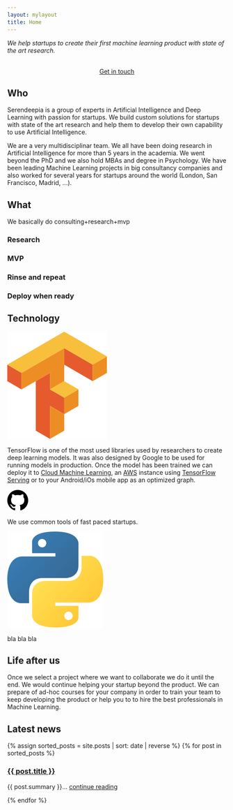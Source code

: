 ```yaml
---
layout: mylayout
title: Home
---
```


<div class="slogan">
    <p>
        <cite>We help startups to create their first machine learning product with state of the art research.</cite>
    </p>
    <p style="text-align: center">
        <br>
        <a href="mailto:contact@serendeepia.com" type="button" class="btn btn-primary">
            Get in touch
        </a>
    </p>
</div>

## Who

Serendeepia is a group of experts in Artificial Intelligence and Deep Learning with passion for startups. We build custom solutions for startups with state of the art research and help them to develop their own capability to use Artificial Intelligence.

We are a very multidisciplinar team. We all have been doing research in Artificial Intelligence for more than 5 years in the academia. We went beyond the PhD and we also hold MBAs and degree in Psychology. We have been leading Machine Learning projects in big consultancy companies and also worked for several years for startups around the world (London, San Francisco, Madrid, ...).

## What


We basically do consulting+research+mvp

### Research

### MVP

### Rinse and repeat

### Deploy when ready

## Technology

<div class="container-fluid">
<div class="row"> 

<div class="logo_col center-block"> 
<img src="assets/logo_tensorflow.svg" alt="tensorflow" class="logo">
    
TensorFlow is one of the most used libraries used by researchers to create deep learning models. It was also designed by Google to be used for running models in production. Once the model has been trained we can deploy it to <a href="https://cloud.google.com/products/machine-learning/">Cloud Machine Learning</a>, an <a href="https://aws.amazon.com/">AWS</a> instance using <a href="https://www.tensorflow.org/serving/">TensorFlow Serving</a> or to your Android/iOs mobile app as an optimized graph.

</div> 

<div class="logo_col center-block"> 
<img src="assets/logo_github.svg" alt="cloud" class="logo">
    
We use common tools of fast paced startups. 
    
</div> 

<div class="logo_col"> 
<img alt="python" src="assets/logo_python.svg" class="logo"> 

bla bla bla

</div>

<div style="clear: both;"></div>
</div>
</div>

## Life after us

Once we select a project where we want to collaborate we do it until the end. We would continue helping your startup beyond the product. We can prepare of ad-hoc courses for your company in order to train your team to keep developing the product or help you to to hire the best professionals in Machine Learning.

## Latest news

{% assign sorted_posts = site.posts | sort: date | reverse %}
{% for post in sorted_posts %}

<h3><a href="{{ post.url }}">{{ post.title }}</a></h3>
<p>{{ post.summary }}... <a href="{{ post.url }}">continue reading</a></p>

{% endfor %}
